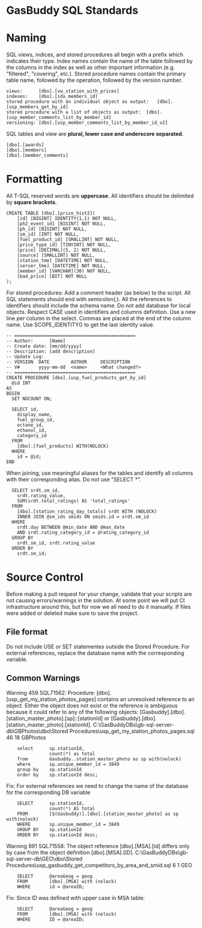GasBuddy SQL Standards
======================

Naming
======
SQL views, indices, and stored procedures all begin with a prefix which indicates their type.
Index names contain the name of the table followed by the columns in the index as well as other important information (e.g. "filtered", "covering", etc.). 
Stored procedure names contain the primary table name, followed by the operation, followed by the version number.

```
views: 		[dbo].[vw_station_with_prices]
indexes: 	[dbo].[idx_members_id]
stored procedure with an individual object as output: 	[dbo].[usp_members_get_by_id]
stored procedure with a list of objects as output: 	[dbo].[usp_member_comments_list_by_member_id]
versioning:	[dbo].[usp_member_comments_list_by_member_id_v2]
```

SQL tables and view are **plural, lower case and underscore separated**. 

```
[dbo].[awards]
[dbo].[members]
[dbo].[member_comments]
```

Formatting
==========
All T-SQL reserved words are **uppercase**. All identifiers should be delimited by **square brackets**.

```
CREATE TABLE [dbo].[price_hist2](
	[id] [BIGINT] IDENTITY(1,1) NOT NULL,
	[ph2_event_id] [BIGINT] NOT NULL,
	[ph_id] [BIGINT] NOT NULL,
	[sm_id] [INT] NOT NULL,
	[fuel_product_id] [SMALLINT] NOT NULL,
	[price_type_id] [TINYINT] NOT NULL,
	[price] [DECIMAL](5, 2) NOT NULL,
	[source] [SMALLINT] NOT NULL,
	[station_tme] [DATETIME] NOT NULL,
	[server_tme] [DATETIME] NOT NULL,
	[member_id] [VARCHAR](30) NOT NULL,
	[bad_price] [BIT] NOT NULL
);
```

For stored procedures: Add a comment header (as below) to the script.
All SQL statements should end with semicolon(;).
All the references to identifiers should include the schema name.
Do not add database for local objects.
Respect CASE used in identifiers and columns definition.
Use a new line per column in the select.
Commas are placed at the end of the column name.
Use SCOPE_IDENTITY() to get the last identity value.


```
-- =============================================
-- Author:      [Name]
-- Create date: [mm/dd/yyyy]
-- Description:	[add description]
-- Update Log:
-- VERSION  DATE        AUTHOR     DESCRIPTION
-- V#       yyyy-mm-dd	<name>     <What changed?>
-- =============================================
CREATE PROCEDURE [dbo].[usp_fuel_products_get_by_id] 
  @id INT
AS
BEGIN
  SET NOCOUNT ON;

  SELECT id,
    display_name,
    fuel_group_id,
    octane_id,
    ethanol_id,
    category_id
  FROM
    [dbo].[fuel_products] WITH(NOLOCK)
  WHERE
    id = @id;
END
```

When joining, use meaningful aliases for the tables and identify all columns with their corresponding alias.
Do not use "SELECT *".

```
  SELECT srdt.sm_id, 
    srdt.rating_value,
    SUM(srdt.total_ratings) AS 'total_ratings'
  FROM
    [dbo].[station_rating_day_totals] srdt WITH (NOLOCK)
    INNER JOIN @sm_ids smids ON smids.id = srdt.sm_id
  WHERE
    srdt.day BETWEEN @min_date AND @max_date
    AND srdt.rating_category_id = @rating_category_id
  GROUP BY
    srdt.sm_id, srdt.rating_value
  ORDER BY
    srdt.sm_id;
```

Source Control
==============
Before making a pull request for your change, validate that your scripts are not causing errors/warnings in the solution.
At some point we will put CI infrastructure around this, but for now we all need to do it manually.
If files were added or deleted make sure to save the project.

File format
---------------
Do not include USE or SET statementes outside the Stored Procedure.
For external references, replace the database name with the corresponding variable.

Common Warnings
---------------
Warning	459		SQL71562: Procedure: [dbo].[usp_get_my_station_photos_pages] contains an unresolved reference to an object. Either the object does not exist or the reference is ambiguous because it could refer to any of the following objects: [Gasbuddy].[dbo].[station_master_photo].[sp]::[stationId] or [Gasbuddy].[dbo].[station_master_photo].[stationId].	C:\GasBuddyDBs\gb-sql-server-db\GBPhotos\dbo\Stored Procedures\usp_get_my_station_photos_pages.sql	46	18	GBPhotos

```
	select      sp.stationId, 
				count(*) as total
	from		Gasbuddy..station_master_photo as sp with(nolock)
	where		sp.unique_member_id = 3849
	group by	sp.stationId
	order by	sp.stationId desc;
```

Fix: For external references we need to change the name of the database for the corresponding DB variable
			
```
	SELECT      sp.stationId, 
				count(*) AS total
	FROM		[$(Gasbuddy)].[dbo].[station_master_photo] as sp with(nolock)
	WHERE		sp.unique_member_id = 3849
	GROUP BY	sp.stationId
	ORDER BY	sp.stationId desc;
```		

Warning	891		SQL71558: The object reference [dbo].[MSA].[id] differs only by case from the object definition [dbo].[MSA].[ID].	C:\GasBuddyDBs\gb-sql-server-db\GEO\dbo\Stored Procedures\usp_gasbuddy_get_competitors_by_area_and_smid.sql	6	1	GEO

```
	SELECT		@areaGeog = geog
	FROM		[dbo].[MSA] with (nolock)
	WHERE		id = @areaID;
```

Fix: Since ID was defined with upper case in MSA table:
			

```
	SELECT		@areaGeog = geog
	FROM		[dbo].[MSA] with (nolock)
	WHERE		ID = @areaID;
```		

